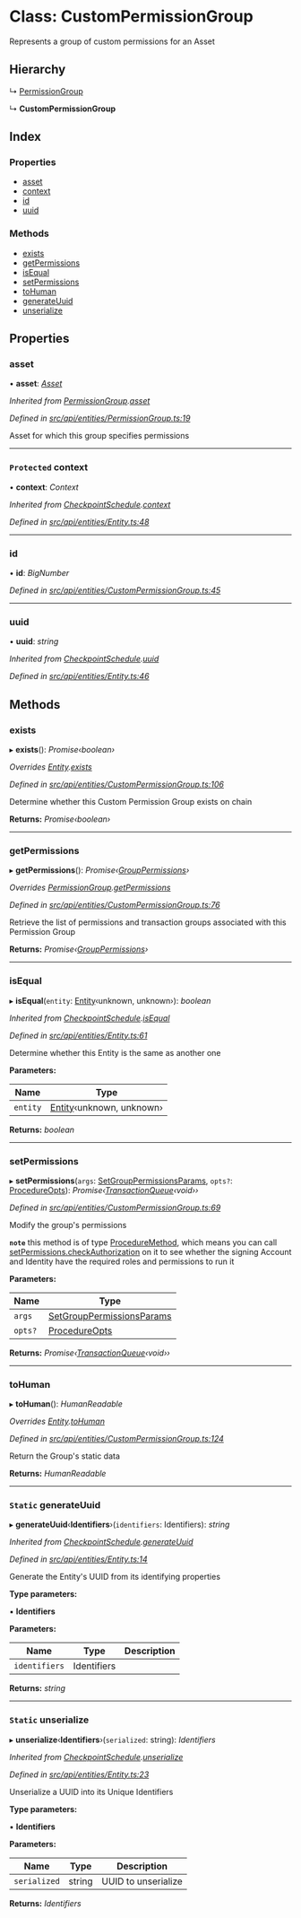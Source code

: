 # Class: CustomPermissionGroup

Represents a group of custom permissions for an Asset

## Hierarchy

  ↳ [PermissionGroup](permissiongroup.md)

  ↳ **CustomPermissionGroup**

## Index

### Properties

* [asset](custompermissiongroup.md#asset)
* [context](custompermissiongroup.md#protected-context)
* [id](custompermissiongroup.md#id)
* [uuid](custompermissiongroup.md#uuid)

### Methods

* [exists](custompermissiongroup.md#exists)
* [getPermissions](custompermissiongroup.md#getpermissions)
* [isEqual](custompermissiongroup.md#isequal)
* [setPermissions](custompermissiongroup.md#setpermissions)
* [toHuman](custompermissiongroup.md#tohuman)
* [generateUuid](custompermissiongroup.md#static-generateuuid)
* [unserialize](custompermissiongroup.md#static-unserialize)

## Properties

###  asset

• **asset**: *[Asset](asset.md)*

*Inherited from [PermissionGroup](permissiongroup.md).[asset](permissiongroup.md#asset)*

*Defined in [src/api/entities/PermissionGroup.ts:19](https://github.com/PolymathNetwork/polymesh-sdk/blob/38ee8078/src/api/entities/PermissionGroup.ts#L19)*

Asset for which this group specifies permissions

___

### `Protected` context

• **context**: *Context*

*Inherited from [CheckpointSchedule](checkpointschedule.md).[context](checkpointschedule.md#protected-context)*

*Defined in [src/api/entities/Entity.ts:48](https://github.com/PolymathNetwork/polymesh-sdk/blob/38ee8078/src/api/entities/Entity.ts#L48)*

___

###  id

• **id**: *BigNumber*

*Defined in [src/api/entities/CustomPermissionGroup.ts:45](https://github.com/PolymathNetwork/polymesh-sdk/blob/38ee8078/src/api/entities/CustomPermissionGroup.ts#L45)*

___

###  uuid

• **uuid**: *string*

*Inherited from [CheckpointSchedule](checkpointschedule.md).[uuid](checkpointschedule.md#uuid)*

*Defined in [src/api/entities/Entity.ts:46](https://github.com/PolymathNetwork/polymesh-sdk/blob/38ee8078/src/api/entities/Entity.ts#L46)*

## Methods

###  exists

▸ **exists**(): *Promise‹boolean›*

*Overrides [Entity](entity.md).[exists](entity.md#abstract-exists)*

*Defined in [src/api/entities/CustomPermissionGroup.ts:106](https://github.com/PolymathNetwork/polymesh-sdk/blob/38ee8078/src/api/entities/CustomPermissionGroup.ts#L106)*

Determine whether this Custom Permission Group exists on chain

**Returns:** *Promise‹boolean›*

___

###  getPermissions

▸ **getPermissions**(): *Promise‹[GroupPermissions](../globals.md#grouppermissions)›*

*Overrides [PermissionGroup](permissiongroup.md).[getPermissions](permissiongroup.md#abstract-getpermissions)*

*Defined in [src/api/entities/CustomPermissionGroup.ts:76](https://github.com/PolymathNetwork/polymesh-sdk/blob/38ee8078/src/api/entities/CustomPermissionGroup.ts#L76)*

Retrieve the list of permissions and transaction groups associated with this Permission Group

**Returns:** *Promise‹[GroupPermissions](../globals.md#grouppermissions)›*

___

###  isEqual

▸ **isEqual**(`entity`: [Entity](entity.md)‹unknown, unknown›): *boolean*

*Inherited from [CheckpointSchedule](checkpointschedule.md).[isEqual](checkpointschedule.md#isequal)*

*Defined in [src/api/entities/Entity.ts:61](https://github.com/PolymathNetwork/polymesh-sdk/blob/38ee8078/src/api/entities/Entity.ts#L61)*

Determine whether this Entity is the same as another one

**Parameters:**

Name | Type |
------ | ------ |
`entity` | [Entity](entity.md)‹unknown, unknown› |

**Returns:** *boolean*

___

###  setPermissions

▸ **setPermissions**(`args`: [SetGroupPermissionsParams](../interfaces/setgrouppermissionsparams.md), `opts?`: [ProcedureOpts](../interfaces/procedureopts.md)): *Promise‹[TransactionQueue](transactionqueue.md)‹void››*

*Defined in [src/api/entities/CustomPermissionGroup.ts:69](https://github.com/PolymathNetwork/polymesh-sdk/blob/38ee8078/src/api/entities/CustomPermissionGroup.ts#L69)*

Modify the group's permissions

**`note`** this method is of type [ProcedureMethod](../interfaces/proceduremethod.md), which means you can call [setPermissions.checkAuthorization](../interfaces/proceduremethod.md#checkauthorization)
  on it to see whether the signing Account and Identity have the required roles and permissions to run it

**Parameters:**

Name | Type |
------ | ------ |
`args` | [SetGroupPermissionsParams](../interfaces/setgrouppermissionsparams.md) |
`opts?` | [ProcedureOpts](../interfaces/procedureopts.md) |

**Returns:** *Promise‹[TransactionQueue](transactionqueue.md)‹void››*

___

###  toHuman

▸ **toHuman**(): *HumanReadable*

*Overrides [Entity](entity.md).[toHuman](entity.md#abstract-tohuman)*

*Defined in [src/api/entities/CustomPermissionGroup.ts:124](https://github.com/PolymathNetwork/polymesh-sdk/blob/38ee8078/src/api/entities/CustomPermissionGroup.ts#L124)*

Return the Group's static data

**Returns:** *HumanReadable*

___

### `Static` generateUuid

▸ **generateUuid**‹**Identifiers**›(`identifiers`: Identifiers): *string*

*Inherited from [CheckpointSchedule](checkpointschedule.md).[generateUuid](checkpointschedule.md#static-generateuuid)*

*Defined in [src/api/entities/Entity.ts:14](https://github.com/PolymathNetwork/polymesh-sdk/blob/38ee8078/src/api/entities/Entity.ts#L14)*

Generate the Entity's UUID from its identifying properties

**Type parameters:**

▪ **Identifiers**

**Parameters:**

Name | Type | Description |
------ | ------ | ------ |
`identifiers` | Identifiers |   |

**Returns:** *string*

___

### `Static` unserialize

▸ **unserialize**‹**Identifiers**›(`serialized`: string): *Identifiers*

*Inherited from [CheckpointSchedule](checkpointschedule.md).[unserialize](checkpointschedule.md#static-unserialize)*

*Defined in [src/api/entities/Entity.ts:23](https://github.com/PolymathNetwork/polymesh-sdk/blob/38ee8078/src/api/entities/Entity.ts#L23)*

Unserialize a UUID into its Unique Identifiers

**Type parameters:**

▪ **Identifiers**

**Parameters:**

Name | Type | Description |
------ | ------ | ------ |
`serialized` | string | UUID to unserialize  |

**Returns:** *Identifiers*
